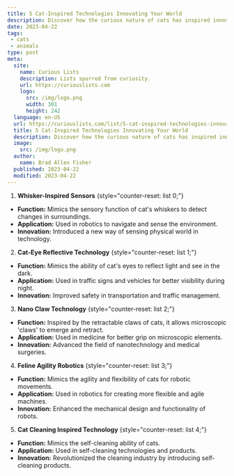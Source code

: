 ```yaml
---
title: 5 Cat-Inspired Technologies Innovating Your World
description: Discover how the curious nature of cats has inspired innovative technologies in robotics, AI, biotech, and more, transforming our world in surprising ways.
date: 2023-04-22
tags:
 - cats
 - animals
type: post
meta:
  site:
    name: Curious Lists
    description: Lists spurred from curiosity.
    url: https://curiouslists.com
    logo:
      src: /img/logo.png
      width: 301
      height: 242
  language: en-US
  url: https://curiouslists.com/list/5-cat-inspired-technologies-innovating-your-world
  title: 5 Cat-Inspired Technologies Innovating Your World
  description: Discover how the curious nature of cats has inspired innovative technologies in robotics, AI, biotech, and more, transforming our world in surprising ways.
  image:
    src: /img/logo.png
  author:
    name: Brad Allen Fisher
  published: 2023-04-22
  modified: 2023-04-22
---
```



1. **Whisker-Inspired Sensors** {style="counter-reset: list 0;"}
  - **Function:** Mimics the sensory function of cat's whiskers to detect changes in surroundings.
  - **Application:** Used in robotics to navigate and sense the environment.
  - **Innovation:** Introduced a new way of sensing physical world in technology.
  
2. **Cat-Eye Reflective Technology** {style="counter-reset: list 1;"}
  - **Function:** Mimics the ability of cat's eyes to reflect light and see in the dark.
  - **Application:** Used in traffic signs and vehicles for better visibility during night.
  - **Innovation:** Improved safety in transportation and traffic management.
  
3. **Nano Claw Technology** {style="counter-reset: list 2;"}
  - **Function:** Inspired by the retractable claws of cats, it allows microscopic 'claws' to emerge and retract.
  - **Application:** Used in medicine for better grip on microscopic elements.
  - **Innovation:** Advanced the field of nanotechnology and medical surgeries.
  
4. **Feline Agility Robotics** {style="counter-reset: list 3;"}
  - **Function:** Mimics the agility and flexibility of cats for robotic movements.
  - **Application:** Used in robotics for creating more flexible and agile machines.
  - **Innovation:** Enhanced the mechanical design and functionality of robots.
  
5. **Cat Cleaning Inspired Technology** {style="counter-reset: list 4;"}
  - **Function:** Mimics the self-cleaning ability of cats.
  - **Application:** Used in self-cleaning technologies and products.
  - **Innovation:** Revolutionized the cleaning industry by introducing self-cleaning products.